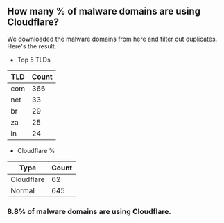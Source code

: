 ## How many % of malware domains are using Cloudflare?


We downloaded the malware domains from [here](https://urlhaus.abuse.ch) and filter out duplicates.
Here's the result.


[//]: # (start replacement)


- Top 5 TLDs

| TLD | Count |
| --- | --- |
| com | 366 |
| net | 33 |
| br | 29 |
| za | 25 |
| in | 24 |


- Cloudflare %

| Type | Count |
| --- | --- |
| Cloudflare | 62 |
| Normal | 645 |


### 8.8% of malware domains are using Cloudflare.